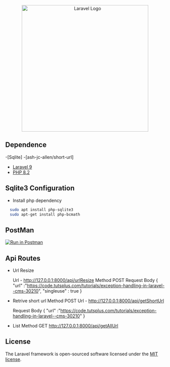 <p align="center"><a href="https://laravel.com" target="_blank"><img src="https://raw.githubusercontent.com/laravel/art/master/logo-lockup/5%20SVG/2%20CMYK/1%20Full%20Color/laravel-logolockup-cmyk-red.svg" width="400" alt="Laravel Logo"></a></p>

## Dependence 

-[Sqlite]
-[ash-jc-allen/short-url]
- [Laravel 9](https://github.com/laravel/framework)
- [PHP 8.2](https://www.php.net/releases/8.1/en.php)

## Sqlite3  Configuration
- Install php dependency  
```bash 
  sudo apt install php-sqlite3
  sudo apt-get install php-bcmath
  ```
## PostMan
[![Run in Postman](https://run.pstmn.io/button.svg)](https://app.getpostman.com/run-collection/1703458-d05e27f3-db1e-4915-a40a-fdd283b6cadd?action=collection%2Ffork&collection-url=entityId%3D1703458-d05e27f3-db1e-4915-a40a-fdd283b6cadd%26entityType%3Dcollection%26workspaceId%3D493d307c-7d94-48dc-8f0a-e77eb6cd153f)


## Api Routes
- Url Resize 

    Url - http://127.0.0.1:8000/api/urlResize
    Method POST
    Request Body
    {
        "url" :"https://code.tutsplus.com/tutorials/exception-handling-in-laravel--cms-30210",
        "singleuse" : true
    }

- Retrive short url
    Method POST
    Url - http://127.0.0.1:8000/api/getShortUrl

    Request Body
    {
        "url" :"https://code.tutsplus.com/tutorials/exception-handling-in-laravel--cms-30210"
    }

- List
    Method GET
    http://127.0.0.1:8000/api/getAllUrl
## License

The Laravel framework is open-sourced software licensed under the [MIT license](https://opensource.org/licenses/MIT).
